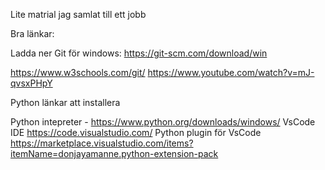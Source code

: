 Lite matrial jag samlat till ett jobb

Bra länkar:

Ladda ner Git för windows: https://git-scm.com/download/win

https://www.w3schools.com/git/
https://www.youtube.com/watch?v=mJ-qvsxPHpY



Python länkar att installera

Python intepreter - https://www.python.org/downloads/windows/
VsCode IDE   https://code.visualstudio.com/
Python plugin för VsCode https://marketplace.visualstudio.com/items?itemName=donjayamanne.python-extension-pack
